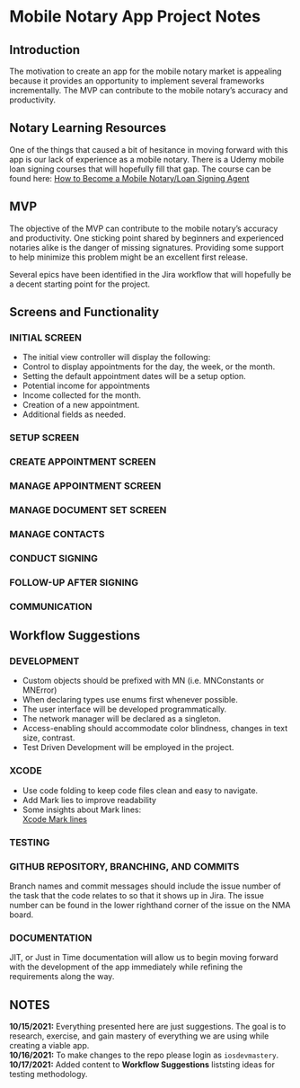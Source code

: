 # Mobile Notary App Project Notes
## Introduction
The motivation to create an app for the mobile notary market is appealing because it provides an opportunity to implement several frameworks incrementally.  The MVP can contribute to the mobile notary’s accuracy and productivity.

## Notary Learning Resources
One of the things that caused a bit of hesitance in moving forward with this app is our lack of experience as a mobile notary.  There is a Udemy mobile loan signing courses that will hopefully fill that gap.  The course can be found here: [How to Become a Mobile Notary/Loan Signing Agent](https://www.udemy.com/course/how-to-become-a-loan-signing-agent/)


## MVP
The objective of the MVP can contribute to the mobile notary’s accuracy and productivity.  One sticking point shared by beginners and experienced notaries alike is the danger of missing signatures.  Providing some support to help minimize  this problem might be an excellent first release.

Several epics have been identified in the Jira workflow that will hopefully be a decent starting point for the project. 


## Screens and Functionality
### INITIAL SCREEN 
- The initial view controller will display the following:
- Control to display appointments for the day, the week, or the month.
- Setting the default appointment dates will be a setup option.
- Potential income for appointments
- Income collected for the month.
- Creation of a new appointment.
- Additional fields as needed.

### SETUP SCREEN

### CREATE APPOINTMENT SCREEN

### MANAGE APPOINTMENT SCREEN

### MANAGE DOCUMENT SET SCREEN

### MANAGE CONTACTS

### CONDUCT SIGNING

### FOLLOW-UP AFTER SIGNING

### COMMUNICATION


## Workflow Suggestions
### DEVELOPMENT
- Custom objects should be prefixed with MN (i.e. MNConstants or MNError)
- When declaring types use enums first whenever possible.
- The user interface will be developed programmatically.
- The network manager will be declared as a singleton.
- Access-enabling should accommodate color blindness, changes in text size, contrast.
- Test Driven Development will be employed in the project.

### XCODE
- Use code folding to keep code files clean and easy to navigate.
- Add Mark lies to improve readability
- Some insights about Mark lines:  
	[Xcode Mark lines](https://www.avanderlee.com/xcode/xcode-mark-line-comment/)

### TESTING


### GITHUB REPOSITORY, BRANCHING, AND COMMITS
Branch names and commit messages should include the issue number of the task that the code relates to so that it shows up in Jira.
The issue number can be found in the lower righthand corner of the issue on the NMA board. 

### DOCUMENTATION
JIT, or Just in Time documentation will allow us to begin moving forward with the development of the app immediately while refining the requirements along the way.

## NOTES
**10/15/2021:** Everything presented here are just suggestions.  The goal is to research, exercise, and gain mastery of everything we are using while creating a viable app.  
**10/16/2021:** To make changes to the repo please login as `iosdevmastery`.  
**10/17/2021:** Added content to **Workflow Suggestions** liststing ideas for testing methodology.  

